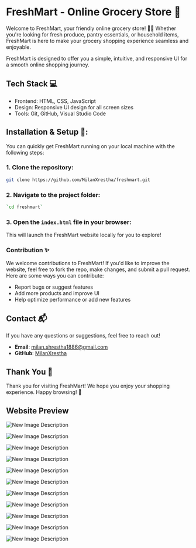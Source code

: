 # FreshMart - Online Grocery Store 🛒
Welcome to FreshMart, your friendly online grocery store! 🌱✨ Whether you're looking for fresh produce, pantry essentials, or household items, FreshMart is here to make your grocery shopping experience seamless and enjoyable.

FreshMart is designed to offer you a simple, intuitive, and responsive UI for a smooth online shopping journey.

## Tech Stack 💻
- Frontend: HTML, CSS, JavaScript
- Design: Responsive UI design for all screen sizes
- Tools: Git, GitHub, Visual Studio Code

## Installation & Setup 🔧:
You can quickly get FreshMart running on your local machine with the following steps:

### 1. Clone the repository:

```bash
git clone https://github.com/MilanXrestha/freshmart.git
 ```

### 2. Navigate to the project folder:

```bash
`cd freshmart`
 ```

### 3. Open the `index.html` file in your browser:

This will launch the FreshMart website locally for you to explore!


### Contribution ✨
We welcome contributions to FreshMart! If you'd like to improve the website, feel free to fork the repo, make changes, and submit a pull request. Here are some ways you can contribute:

- Report bugs or suggest features
- Add more products and improve UI
- Help optimize performance or add new features

## Contact 📬
If you have any questions or suggestions, feel free to reach out!

- **Email**: milan.shrestha1886@gmail.com
- **GitHub**: [MilanXrestha](https://github.com/MilanXrestha)


## Thank You 🙏
Thank you for visiting FreshMart! We hope you enjoy your shopping experience. Happy browsing! 🎉

## Website Preview

![New Image Description](./assets/ss/1.png)

![New Image Description](./assets/ss/2.png)

![New Image Description](./assets/ss/3.png)

![New Image Description](./assets/ss/4.png)

![New Image Description](./assets/ss/5.png)

![New Image Description](./assets/ss/6.png)

![New Image Description](./assets/ss/7.png)

![New Image Description](./assets/ss/8.png)

![New Image Description](./assets/ss/9.png)

![New Image Description](./assets/ss/10.png)

![New Image Description](./assets/ss/11.png)
